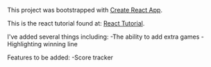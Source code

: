 This project was bootstrapped with [Create React App](https://github.com/facebookincubator/create-react-app).

This is the react tutorial found at: [React Tutorial](https://reactjs.org/tutorial/tutorial.html).

I've added several things including:
-The ability to add extra games
-Highlighting winning line

Features to be added:
-Score tracker

